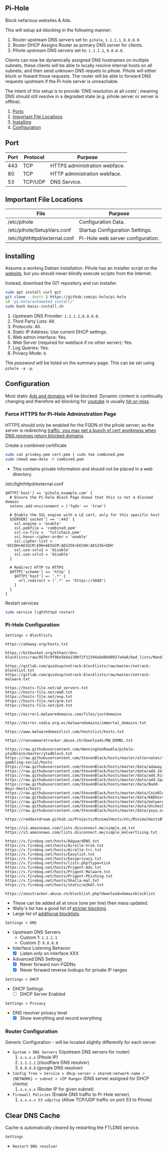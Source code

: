 Pi-Hole
-------
Block nefarious websites & Ads.

This will setup ad-blocking in the following manner:

1. Router upstream DNS servers set to: `pihole`, `1.1.1.1`, `8.8.8.8`.
1. Router DHCP Assigns Router as primary DNS server for clients.
1. Pihole upstream DNS servers set to: `1.1.1.1`, `8.8.8.8`.

Clients can now be dynamically assigned DNS hostnames on multiple subnets, these
clients will be able to locally resolve internal hosts on all subnets; and then
send unknown DNS requets to pihole. Pihole will either block or foward those
requests. The router will be able to forward DNS requests upstream if the
Pi-hole server is unreachable.

The intent of this setup is to provide 'DNS resolution at all costs'; meaning
DNS should still resolve in a degraded state (e.g. pihole server or server is
offline).

1. [Ports](#ports)
1. [Important File Locations](#important-file-locations)
1. [Installing](#installing)
1. [Configuration](#configuration)

Port
----
| Port | Protocol | Purpose                       |
|------|----------|-------------------------------|
| 443  | TCP      | HTTPS administration webface. |
| 80   | TCP      | HTTP administration webface.  |
| 53   | TCP/UDP  | DNS Service.                  |

Important File Locations
------------------------
| File                          | Purpose                           |
|-------------------------------|-----------------------------------|
| /etc/pihole                   | Configuration Data.               |
| /etc/pihole/SetupVars.conf    | Startup Configuration Settings.   |
| /etc/lighthttpd/external.conf | Pi-Hole web server configuration. |

Installing
----------
Assume a working Debian installation. Pihole has an installer script on the
[website][3m], but you should never blindly execute scripts from the Internet.

Instead, download the GIT repository and run installer.
```bash
sudo apt install curl git
git clone --depth 1 https://github.com/pi-hole/pi-hole
cd 'pi-hole/automated install/'
sudo bash basic-install.sh
```
1. Upstream DNS Provider: `1.1.1.1,8.8.8.8`.
1. Third Party Lists: All.
1. Protocols: All.
1. Static IP Address: Use current DHCP settings.
1. Web admin interface: Yes.
1. Web Server (required for webface if no other server): Yes.
1. Log Queries: Yes.
1. Privacy Mode: `0`.

The _password_ will be listed on the summary page. This can be set using
`pihole -a -p`.

Configuration
-------------
Most static [Ads and domains][6d] will be blocked. Dynamic content is
continually changing and therefore ad-blocking for [youtube][cu] is usually
[hit-or-miss][c8].

### Force HTTPS for Pi-Hole Adminstration Page
HTTPS should only be enabled for the FQDN of the pihole server; as the server is
redirecting [traffic, you may get a bunch of cert wonkiness when DNS resolves
return blocked domains][do].

Create a combined certificate
```bash
sudo cat privkey.pem cert.pem | sudo tee combined.pem
sudo chmod www-data -R combined.pem
```
* This contains private information and should not be placed in a web directory.

/etc/lighthttpd/external.conf
```
$HTTP['host'] == 'pihole.example.com' {
  # Ensure the Pi-hole Block Page knows that this is not a blocked domain
  setenv.add-environment = ('fqdn' => 'true')

  # Enable the SSL engine with a LE cert, only for this specific host
  $SERVER['socket'] == ':443' {
    ssl.engine = 'enable'
    ssl.pemfile = 'combined.pem'
    ssl.ca-file =  'fullchain.pem'
    ssl.honor-cipher-order = 'enable'
    ssl.cipher-list = 'EECDH+AESGCM:EDH+AESGCM:AES256+EECDH:AES256+EDH'
    ssl.use-sslv2 = 'disable'
    ssl.use-sslv3 = 'disable'
  }

  # Redirect HTTP to HTTPS
  $HTTP['scheme'] == 'http' {
    $HTTP['host'] =~ '.*' {
      url.redirect = ('.*' => 'https://%0$0')
    }
  }
}
```

Restart services
```bash
sudo service lighthttpd restart
```

### Pi-Hole Configuration
`Settings > Blocklists`
```
https://adaway.org/hosts.txt

https://bitbucket.org/ethanr/dns-blacklists/raw/8575c9f96e5b4a1308f2f12394abd86d0927a4a0/bad_lists/Mandiant_APT1_Report_Appendix_D.txt

https://gitlab.com/quidsup/notrack-blocklists/raw/master/notrack-blocklist.txt
https://gitlab.com/quidsup/notrack-blocklists/raw/master/notrack-malware.txt

https://hosts-file.net/ad_servers.txt
https://hosts-file.net/emd.txt
https://hosts-file.net/exp.txt
https://hosts-file.net/grm.txt
https://hosts-file.net/psh.txt

https://mirror1.malwaredomains.com/files/justdomains

https://mirror.cedia.org.ec/malwaredomains/immortal_domains.txt

https://www.malwaredomainlist.com/hostslist/hosts.txt

https://ransomwaretracker.abuse.ch/downloads/RW_DOMBL.txt

https://raw.githubusercontent.com/HenningVanRaumle/pihole-ytadblock/master/ytadblock.txt
https://raw.githubusercontent.com/StevenBlack/hosts/master/alternates/fakenews-gambling-social/hosts
https://raw.githubusercontent.com/StevenBlack/hosts/master/data/adaway.org/hosts
https://raw.githubusercontent.com/StevenBlack/hosts/master/data/add.2o7Net/hosts
https://raw.githubusercontent.com/StevenBlack/hosts/master/data/add.Risk/hosts
https://raw.githubusercontent.com/StevenBlack/hosts/master/data/add.Spam/hosts
https://raw.githubusercontent.com/StevenBlack/hosts/master/data/Badd-Boyz-Hosts/hosts
https://raw.githubusercontent.com/StevenBlack/hosts/master/data/CoinBlockerList/hosts
https://raw.githubusercontent.com/StevenBlack/hosts/master/data/KADhosts/hosts
https://raw.githubusercontent.com/StevenBlack/hosts/master/data/malwaredomainlist.com/hosts
https://raw.githubusercontent.com/StevenBlack/hosts/master/data/UncheckyAds/hosts
https://raw.githubusercontent.com/StevenBlack/hosts/master/data/yoyo.org/hosts

https://reddestdream.github.io/Projects/MinimalHosts/etc/MinimalHostsBlocker/minimalhosts

https://s3.amazonaws.com/lists.disconnect.me/simple_ad.txt
https://s3.amazonaws.com/lists.disconnect.me/simple_malvertising.txt

https://v.firebog.net/hosts/AdguardDNS.txt
https://v.firebog.net/hosts/Airelle-hrsk.txt
https://v.firebog.net/hosts/Airelle-trc.txt
https://v.firebog.net/hosts/Easylist.txt
https://v.firebog.net/hosts/Easyprivacy.txt
https://v.firebog.net/hosts/lists.php?type=tick
https://v.firebog.net/hosts/Prigent-Ads.txt
https://v.firebog.net/hosts/Prigent-Malware.txt
https://v.firebog.net/hosts/Prigent-Phishing.txt
https://v.firebog.net/hosts/Shalla-mal.txt
https://v.firebog.net/hosts/static/w3kbl.txt

https://zeustracker.abuse.ch/blocklist.php?download=domainblocklist
```
* These can be added all at once (one per line) then mass updated.
* Wally's list has a good list of [stricter blocking][a7].
* Large list of [additional blocklists][an].

`Settings > DNS`
* Upstream DNS Servers
  * Custom 1: `1.1.1.1`
  * Custom 2: `8.8.8.8`
* Interface Listening Behavior
  - [x] Listen only on interface XXX
* Advanced DNS Settings
  - [x] Never forward non-FQDNs
  - [x] Never forward reverse lookups for private IP ranges

`Settings > DHCP`
* DHCP Settings
  - [ ] DHCP Server Enabled

`Settings > Privacy`
* DNS resolver privacy level
  - [x] Show everything and record everything

### Router Configuration
Generic Configuration - will be located slightly differently for each server.

* `System > DNS Servers` (Upstream DNS servers for router)
  1. `x.x.x.x` (Pihole IP)
  1. `1.1.1.1` (cloudflare DNS resolver)
  1. `8.8.8.8` (google DNS resolver)
* `Config Tree > Service > dhcp-server > shared-network-name > {NETWORK} > subnet > <IP Range>` (DNS server assigned for DHCP clients)
  1. `x.x.x.x` (Router IP for given subnet)
* `Firewall Policies` (Enable DNS traffic to Pi-Hole server)
  1. `x.x.x.x 53 udp/tcp` (Allow TCP/UDP traffic on port 53 to Pihole)

Clear DNS Cache
---------------
Cache is automatically cleared by restarting the FTLDNS service.

`Settings`
* `Restart DNS resolver`

[a7]: https://v.firebog.net/hosts/lists.php
[an]: http://www.ubuntuboss.com/how-to-install-pihole-on-ubuntu-16-04/
[3m]: https://pi-hole.net/
[do]: https://discourse.pi-hole.net/t/enabling-https-for-your-pi-hole-web-interface/5771
[6d]: https://www.smarthomebeginner.com/pi-hole-tutorial-whole-home-ad-blocking/#Pi_Hole_Configuration_and_Customization
[cu]: https://old.reddit.com/r/pihole/comments/84luw8/blocking_youtube_ads/
[c8]: https://old.reddit.com/r/pihole/comments/7w4n81/having_trouble_blocking_youtube_ads_in_app_on_ios/dtyatmf/
[si]: https://v.firebog.net/hosts/lists.php